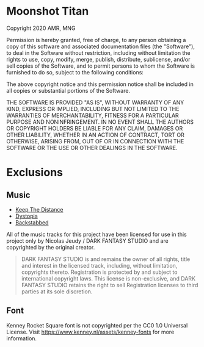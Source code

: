 # Moonshot Titan

Copyright 2020 AMR, MNG

Permission is hereby granted, free of charge, to any person obtaining a copy of this software and associated documentation files (the "Software"), to deal in the Software without restriction, including without limitation the rights to use, copy, modify, merge, publish, distribute, sublicense, and/or sell copies of the Software, and to permit persons to whom the Software is furnished to do so, subject to the following conditions:

The above copyright notice and this permission notice shall be included in all copies or substantial portions of the Software.

THE SOFTWARE IS PROVIDED "AS IS", WITHOUT WARRANTY OF ANY KIND, EXPRESS OR IMPLIED, INCLUDING BUT NOT LIMITED TO THE WARRANTIES OF MERCHANTABILITY, FITNESS FOR A PARTICULAR PURPOSE AND NONINFRINGEMENT. IN NO EVENT SHALL THE AUTHORS OR COPYRIGHT HOLDERS BE LIABLE FOR ANY CLAIM, DAMAGES OR OTHER LIABILITY, WHETHER IN AN ACTION OF CONTRACT, TORT OR OTHERWISE, ARISING FROM, OUT OF OR IN CONNECTION WITH THE SOFTWARE OR THE USE OR OTHER DEALINGS IN THE SOFTWARE.

# Exclusions

## Music

* [Keep The Distance](moonshot-titan/user_interface/splash_screen/intro.ogg)
* [Dystopia](moonshot-titan/levels/titan/titan.ogg)
* [Backstabbed](moonshot-titan/user_interface/splash_screen/outro.ogg)

All of the music tracks for this project have been licensed for use in this project only by Nicolas Jeudy / DARK FANTASY STUDIO and are copyrighted by the original creator. 

> DARK FANTASY STUDIO is and remains the owner of all rights, title and interest in the licensed track, including, without limitation, copyrights thereto. Registration is protected by and subject to international copyright laws. This license is non-exclusive, and DARK FANTASY STUDIO retains the right to sell Registration licenses to third parties at its sole discretion.

## Font

Kenney Rocket Square font is not copyrighted per the CC0 1.0 Universal License. Visit https://www.kenney.nl/assets/kenney-fonts for more information.